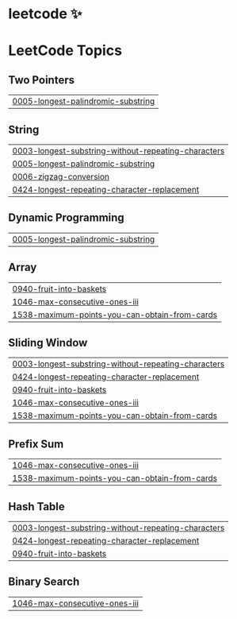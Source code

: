 # leetcode ✨


<!---LeetCode Topics Start-->
# LeetCode Topics
## Two Pointers
|  |
| ------- |
| [0005-longest-palindromic-substring](https://github.com/hrithiknaha/leetcode/tree/master/0005-longest-palindromic-substring) |
## String
|  |
| ------- |
| [0003-longest-substring-without-repeating-characters](https://github.com/hrithiknaha/leetcode/tree/master/0003-longest-substring-without-repeating-characters) |
| [0005-longest-palindromic-substring](https://github.com/hrithiknaha/leetcode/tree/master/0005-longest-palindromic-substring) |
| [0006-zigzag-conversion](https://github.com/hrithiknaha/leetcode/tree/master/0006-zigzag-conversion) |
| [0424-longest-repeating-character-replacement](https://github.com/hrithiknaha/leetcode/tree/master/0424-longest-repeating-character-replacement) |
## Dynamic Programming
|  |
| ------- |
| [0005-longest-palindromic-substring](https://github.com/hrithiknaha/leetcode/tree/master/0005-longest-palindromic-substring) |
## Array
|  |
| ------- |
| [0940-fruit-into-baskets](https://github.com/hrithiknaha/leetcode/tree/master/0940-fruit-into-baskets) |
| [1046-max-consecutive-ones-iii](https://github.com/hrithiknaha/leetcode/tree/master/1046-max-consecutive-ones-iii) |
| [1538-maximum-points-you-can-obtain-from-cards](https://github.com/hrithiknaha/leetcode/tree/master/1538-maximum-points-you-can-obtain-from-cards) |
## Sliding Window
|  |
| ------- |
| [0003-longest-substring-without-repeating-characters](https://github.com/hrithiknaha/leetcode/tree/master/0003-longest-substring-without-repeating-characters) |
| [0424-longest-repeating-character-replacement](https://github.com/hrithiknaha/leetcode/tree/master/0424-longest-repeating-character-replacement) |
| [0940-fruit-into-baskets](https://github.com/hrithiknaha/leetcode/tree/master/0940-fruit-into-baskets) |
| [1046-max-consecutive-ones-iii](https://github.com/hrithiknaha/leetcode/tree/master/1046-max-consecutive-ones-iii) |
| [1538-maximum-points-you-can-obtain-from-cards](https://github.com/hrithiknaha/leetcode/tree/master/1538-maximum-points-you-can-obtain-from-cards) |
## Prefix Sum
|  |
| ------- |
| [1046-max-consecutive-ones-iii](https://github.com/hrithiknaha/leetcode/tree/master/1046-max-consecutive-ones-iii) |
| [1538-maximum-points-you-can-obtain-from-cards](https://github.com/hrithiknaha/leetcode/tree/master/1538-maximum-points-you-can-obtain-from-cards) |
## Hash Table
|  |
| ------- |
| [0003-longest-substring-without-repeating-characters](https://github.com/hrithiknaha/leetcode/tree/master/0003-longest-substring-without-repeating-characters) |
| [0424-longest-repeating-character-replacement](https://github.com/hrithiknaha/leetcode/tree/master/0424-longest-repeating-character-replacement) |
| [0940-fruit-into-baskets](https://github.com/hrithiknaha/leetcode/tree/master/0940-fruit-into-baskets) |
## Binary Search
|  |
| ------- |
| [1046-max-consecutive-ones-iii](https://github.com/hrithiknaha/leetcode/tree/master/1046-max-consecutive-ones-iii) |
<!---LeetCode Topics End-->